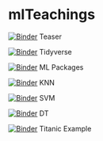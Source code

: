 # mlTeachings

[![Binder](http://mybinder.org/badge.svg)](http://beta.mybinder.org/v2/gh/gbonomib/mlTeachings/dev_test?filepath=0_teaser.ipynb?urlpath=tree) Teaser

[![Binder](http://mybinder.org/badge.svg)](http://beta.mybinder.org/v2/gh/gbonomib/mlTeachings/dev_test?filepath=1_1_intro_tidyverse.ipynb?urlpath=tree) Tidyverse

[![Binder](http://mybinder.org/badge.svg)](http://beta.mybinder.org/v2/gh/gbonomib/mlTeachings/dev_test?filepath=1_2_mlpackages.ipynb?urlpath=tree) ML Packages

[![Binder](http://mybinder.org/badge.svg)](http://beta.mybinder.org/v2/gh/gbonomib/mlTeachings/dev_test?filepath=1_3_knn.ipynb?urlpath=tree) KNN

[![Binder](http://mybinder.org/badge.svg)](http://beta.mybinder.org/v2/gh/gbonomib/mlTeachings/dev_test?filepath=1_4_svm.ipynb?urlpath=tree) SVM

[![Binder](http://mybinder.org/badge.svg)](http://beta.mybinder.org/v2/gh/gbonomib/mlTeachings/dev_test?filepath=1_5_dt.ipynb?urlpath=tree) DT

[![Binder](http://mybinder.org/badge.svg)](http://beta.mybinder.org/v2/gh/gbonomib/mlTeachings/dev_test?filepath=1_6_titanic.ipynb?urlpath=tree) Titanic Example
